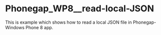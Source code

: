 Phonegap_WP8__read-local-JSON
=============================
This is example which shows how to read a local JSON file in Phonegap-Windows Phone 8 app.
